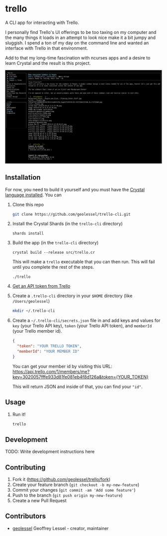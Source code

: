 # trello

A CLI app for interacting with Trello.

I personally find Trello's UI offerings to be too taxing on my computer and
the many things it loads in an attempt to look nice make it a bit jumpy and
sluggish. I spend a ton of my day on the command line and wanted an interface with
Trello in that environment.

Add to that my long-time fascination with ncurses apps and a desire to learn Crystal
and the result is this project.

<img src="support/staging-screenshot.png" alt="trello cli app screenshot" />

## Installation

For now, you need to build it yourself and you must have the
[Crystal language installed](https://crystal-lang.org/docs/installation/). You can

1. Clone this repo
   ```sh
   git clone https://github.com/geolessel/trello-cli.git
   ```
2. Install the Crystal Shards (in the `trello-cli` directory)
   ```
   shards install
   ```
3. Build the app (in the `trello-cli` directory)
   ```
   crystal build --release src/trello.cr
   ```

   This will make a `trello` executable that you can then run. This will fail until you complete
   the rest of the steps.
   ```
   ./trello
   ```
4. [Get an API token from Trello](https://trello.com/1/authorize?expiration=never&scope=read,write&response_type=token&name=trello-cli&key=3020057fffe933d81fe081eb4f8d126a)
5. Create a `.trello-cli` directory in your `$HOME` directory (like `/Users/geolessel`)
   ```sh
   mkdir ~/.trello-cli
   ```
6. Create a `~/.trello-cli/secrets.json` file in and add keys
   and values for `key` (your Trello API key), `token` (your Trello API token),
   and `memberId` (your Trello member id).
   ```json
   {
     "token": "YOUR TRELLO TOKEN",
     "memberId": "YOUR MEMBER ID"
   }
   ```

   You can get your member id by visiting this URL:
   https://api.trello.com/1/members/me?key=3020057fffe933d81fe081eb4f8d126a&token={YOUR_TOKEN}

   This will return JSON and inside of that, you can find your `"id"`.

## Usage

1. Run it!
   ```sh
   trello
   ```

## Development

TODO: Write development instructions here

## Contributing

1. Fork it (<https://github.com/geolessel/trello/fork>)
2. Create your feature branch (`git checkout -b my-new-feature`)
3. Commit your changes (`git commit -am 'Add some feature'`)
4. Push to the branch (`git push origin my-new-feature`)
5. Create a new Pull Request

## Contributors

- [geolessel](https://github.com/geolessel) Geoffrey Lessel - creator, maintainer
